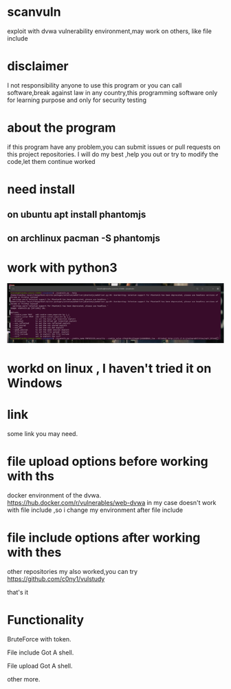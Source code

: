 # scanvuln
exploit with dvwa vulnerability environment,may work on others, like file include

# disclaimer
I not responsibility anyone to use this program or you can call software,break against law in any country,this programming software only for learning purpose and only for security testing

# about the program
if this program have any problem,you can submit issues or pull requests on this project repositories.
I will do my best ,help you out or try to modify the code,let them continue worked

# need install
on ubuntu
apt install phantomjs
---------------------
on archlinux pacman -S phantomjs
--------------------------------

# work with python3

![image](https://raw.githubusercontent.com/actiononme/scanvuln/main/img/2022-08-25-094448_1794x497_scrot.png)

# workd on linux , I haven't tried it on Windows

# link
some link you may need.

# file upload options before working with ths
docker environment of the dvwa.
https://hub.docker.com/r/vulnerables/web-dvwa
in my case doesn't  work with file include ,so i change my environment after file include

# file include options after working with thes
other repositories my also worked,you can try
https://github.com/c0ny1/vulstudy

that's it

# Functionality 
BruteForce with token.

File include Got A shell.

File upload Got A shell.

other more.
